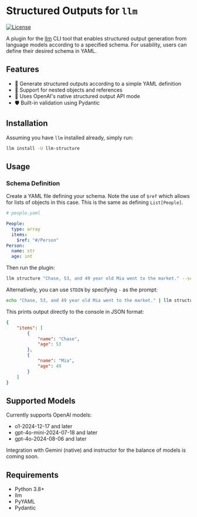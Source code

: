 # Structured Outputs for `llm`

<!-- [![PyPI version](https://badge.fury.io/py/llm-structure.svg)](https://badge.fury.io/py/llm-structure)
[![Python](https://img.shields.io/pypi/pyversions/llm-structure.svg)](https://pypi.org/project/llm-structure/) -->
[![License](https://img.shields.io/badge/License-Apache_2.0-blue.svg)](https://opensource.org/licenses/Apache-2.0)

A plugin for the [llm](https://github.com/simonw/llm) CLI tool that enables structured output generation from language models according to a specified schema. For usability, users can define their desired schema in YAML.

## Features

- 🔧 Generate structured outputs according to a simple YAML definition
- 🔄 Support for nested objects and references
- 🤖 Uses OpenAI's native structured output API mode
- 🛡️ Built-in validation using Pydantic

## Installation

Assuming you have `llm` installed already, simply run:

```bash
llm install -U llm-structure
```

## Usage

### Schema Definition

Create a YAML file defining your schema. Note the use of `$ref` which allows for lists of objects in this case. This is the same as defining `List[People]`.


```yaml
# people.yaml

People:
  type: array
  items:
    $ref: "#/Person"
Person:
  name: str
  age: int
```

Then run the plugin:
```bash
llm structure "Chase, 53, and 49 year old Mia went to the market." --schema people.yaml -m gpt-4o
```
Alternatively, you can use `STDIN` by specifying `-` as the prompt:

```bash
echo "Chase, 53, and 49 year old Mia went to the market." | llm structure - --schema people.yaml -m gpt-4o
```

This prints output directly to the console in JSON format:

```json
{
    "items": [
        {
            "name": "Chase",
            "age": 53
        },
        {
            "name": "Mia",
            "age": 49
        }
    ]
}
```



## Supported Models

Currently supports OpenAI models:
  - o1-2024-12-17 and later
  - gpt-4o-mini-2024-07-18 and later
  - gpt-4o-2024-08-06 and later

Integration with Gemini (native) and instructor for the balance of models is coming soon.

## Requirements

- Python 3.8+
- llm 
- PyYAML
- Pydantic
